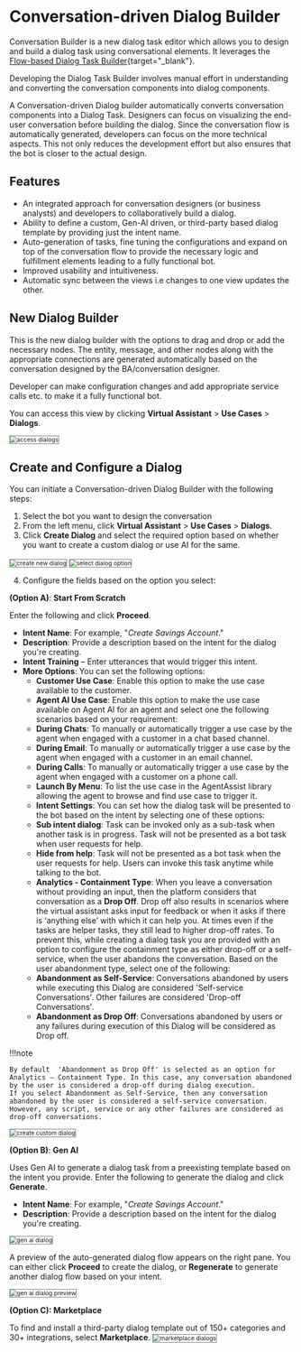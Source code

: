 # Conversation-driven Dialog Builder

Conversation Builder is a new dialog task editor which allows you to design and build a dialog task using conversational elements. It leverages the [Flow-based Dialog Task Builder](/docs/xo/automation/use-cases/dialogs/dialog-tasks-overview/){target="_blank"}.

Developing the Dialog Task Builder involves manual effort in understanding and converting the conversation components into dialog components.

A Conversation-driven Dialog builder automatically converts conversation components into a Dialog Task. Designers can focus on visualizing the end-user conversation before building the dialog. Since the conversation flow is automatically generated, developers can focus on the more technical aspects. This not only reduces the development effort but also ensures that the bot is closer to the actual design.

## Features

* An integrated approach for conversation designers (or business analysts) and developers to collaboratively build a dialog.
* Ability to define a custom, Gen-AI driven, or third-party based dialog template by providing just the intent name.
* Auto-generation of tasks, fine tuning the configurations and expand on top of the conversation flow to provide the necessary logic and fulfillment elements leading to a fully functional bot.
* Improved usability and intuitiveness.
* Automatic sync between the views i.e changes to one view updates the other.

## New Dialog Builder

This is the new dialog builder with the options to drag and drop or add the necessary nodes. The entity, message, and other nodes along with the appropriate connections are generated automatically based on the conversation designed by the BA/conversation designer.

Developer can make configuration changes and add appropriate service calls etc. to make it a fully functional bot.

You can access this view by clicking **Virtual Assistant** > **Use Cases** > **Dialogs**.

<img src="../images/access-dialogs.png" alt="access dialogs" title="access dialogs" style="border: 1px solid gray; zoom:75%;">

## Create and Configure a Dialog

You can initiate a Conversation-driven Dialog Builder with the following steps:

1. Select the bot you want to design the conversation
2. From the left menu, click **Virtual Assistant** > **Use Cases** > **Dialogs**.
3. Click **Create Dialog** and select the required option based on whether you want to create a custom dialog or use AI for the same.
<img src="../images/create-new-dialog.png" alt="create new dialog" title="create new dialog" style="border: 1px solid gray; zoom:75%;">
<img src="../images/select-dialog-option.png" alt="select dialog option" title="select dialog option" style="border: 1px solid gray; zoom:75%;">

4. Configure the fields based on the option you select:

**(Option A)**: **Start From Scratch**
    
Enter the following and click **Proceed**.
* **Intent Name**: For example, "*Create Savings Account*."
* **Description**: Provide a description based on the intent for the dialog you're creating.
* **Intent Training** – Enter utterances that would trigger this intent.
* **More Options**: You can set the following options:
    * **Customer Use Case**: Enable this option to make the use case available to the customer.
    * **Agent AI Use Case**: Enable this option to make the use case available on Agent AI for an agent and select one the following scenarios based on your requirement:
    * **During Chats**: To manually or automatically trigger a use case by the agent when engaged with a customer in a chat based channel.
    * **During Email**: To manually or automatically trigger a use case by the agent when engaged with a customer in an email channel.
    * **During Calls**: To manually or automatically trigger a use case by the agent when engaged with a customer on a phone call.
    * **Launch By Menu**: To list the use case in the AgentAssist library allowing the agent to browse and find use case to trigger it.
    * **Intent Settings**: You can set how the dialog task will be presented to the bot based on the intent by selecting one of these options:
    * **Sub intent dialog**: Task can be invoked only as a sub-task when another task is in progress. Task will not be presented as a bot task when user requests for help.
    * **Hide from help**: Task will not be presented as a bot task when the user requests for help. Users can invoke this task anytime while talking to the bot.
    * **Analytics - Containment Type**: When you leave a conversation without providing an input, then the platform considers that conversation as a **Drop Off**. Drop off also results in scenarios where the virtual assistant asks input for feedback or when it asks if there is  ‘anything else’ with which it can help you. At times even if the tasks are helper tasks, they still lead to higher drop-off rates. To prevent this, while creating a dialog task you are provided with an option to configure the containment type as either drop-off or a self-service, when the user abandons the conversation. Based on the user abandonment type, select one of the following:
    * **Abandonment as Self-Service**: Conversations abandoned by users while executing this Dialog are considered 'Self-service Conversations'. Other failures are considered 'Drop-off Conversations'.
    * **Abandonment as Drop Off**: Conversations abandoned by users or any failures during execution of this Dialog will be considered as Drop off.

!!!note

    By default  'Abandonment as Drop Off' is selected as an option for Analytics – Containment Type. In this case, any conversation abandoned by the user is considered a drop-off during dialog execution.
    If you select Abandonment as Self-Service, then any conversation abandoned by the user is considered a self-service conversation.  However, any script, service or any other failures are considered as drop-off conversations.

<img src="../images/create-custom-dialog.png" alt="create custom dialog" title="create custom dialog" style="border: 1px solid gray; zoom:75%;">

**(Option B)**: **Gen AI** 

Uses Gen AI to generate a dialog task from a preexisting template based on the intent you provide. Enter the following to generate the dialog and click **Generate**.
* **Intent Name**: For example, "*Create Savings Account*."
* **Description**: Provide a description based on the intent for the dialog you're creating.
    
<img src="../images/gen-ai-based-dialog.png" alt="gen ai dialog" title="gen ai dialog" style="border: 1px solid gray; zoom:75%;">

A preview of the auto-generated dialog flow appears on the right pane. You can either click **Proceed** to create the dialog, or **Regenerate** to generate another dialog flow based on your intent.

<img src="../images/preview-gen-a-dalog.png" alt="gen ai dialog preview" title="gen ai dialog preview" style="border: 1px solid gray; zoom:75%;">

**(Option C): Marketplace**

To find and install a third-party dialog template out of 150+ categories and 30+ integrations, select **Marketplace**.
<img src="../images/market-place-dialogs.png" alt="marketplace dialogs" title="marketplace dialogs" style="border: 1px solid gray; zoom:75%;">
